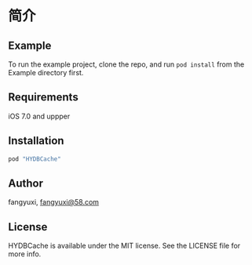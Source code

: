 # 简介

## Example

To run the example project, clone the repo, and run `pod install` from the Example directory first.

## Requirements

iOS 7.0 and uppper

## Installation

```ruby
pod "HYDBCache"
```

## Author

fangyuxi, fangyuxi@58.com

## License

HYDBCache is available under the MIT license. See the LICENSE file for more info.
